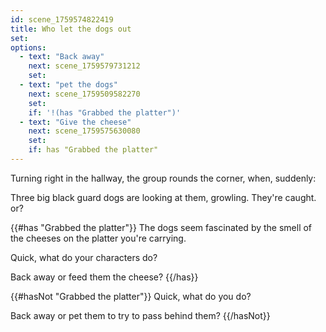 ```yaml
---
id: scene_1759574822419
title: Who let the dogs out
set:
options:
  - text: "Back away"
    next: scene_1759579731212
    set:
  - text: "pet the dogs"
    next: scene_1759509582270
    set:
    if: '!(has "Grabbed the platter")'
  - text: "Give the cheese"
    next: scene_1759575630080
    set:
    if: has "Grabbed the platter"
---
```


Turning right in the hallway, the group rounds the corner, when, suddenly:

Three big black guard dogs are looking at them, growling. They're caught. or?

{{#has "Grabbed the platter"}}
The dogs seem fascinated by the smell of the cheeses on the platter you're carrying.

Quick, what do your characters do?

Back away or feed them the cheese?
{{/has}}

{{#hasNot "Grabbed the platter"}} Quick, what do you do?

Back away or pet them to try to pass behind them? {{/hasNot}}
